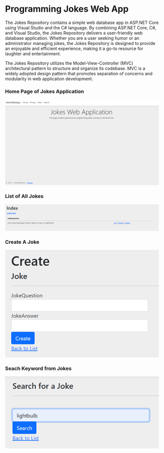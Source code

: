# Programming Jokes Web App
The Jokes Repository contains a simple web database app in ASP.NET Core using Visual Studio and the C# language. By combining ASP.NET Core, C#, and Visual Studio, the Jokes Repository delivers a user-friendly web database application. Whether you are a user seeking humor or an administrator managing jokes, the Jokes Repository is designed to provide an enjoyable and efficient experience, making it a go-to resource for laughter and entertainment.

The Jokes Repository utilizes the Model-View-Controller (MVC) architectural pattern to structure and organize its codebase. MVC is a widely adopted design pattern that promotes separation of concerns and modularity in web application development.

### Home Page of Jokes Application
![alt text](HomePage.png)

### List of All Jokes
![alt text](JokeList.png)

### Create A Joke
![alt text](CreateJoke.png)

### Seach Keyword from Jokes
![alt text](SearchJoke.png)
